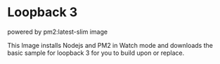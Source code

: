 Loopback 3 
========
powered by pm2:latest-slim image

This Image installs Nodejs and PM2 in Watch mode and downloads the basic sample for loopback 3 for you to build upon or replace.
